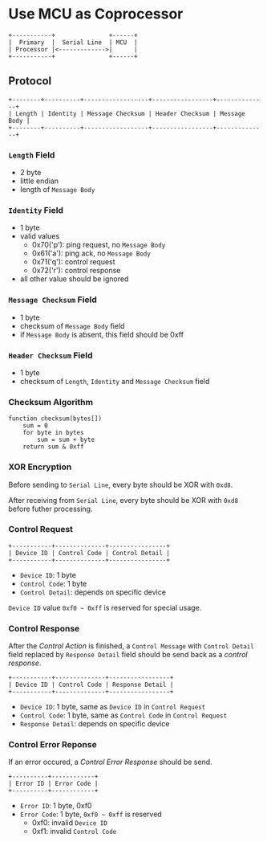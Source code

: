 Use MCU as Coprocessor
======================

```
+-----------+               +------+
|  Primary  |  Serial Line  | MCU  |
| Processor |<------------->|      |
+-----------+               +------+
```


Protocol
--------

```
+--------+----------+------------------+-----------------+--------------+
| Length | Identity | Message Checksum | Header Checksum | Message Body |
+--------+----------+------------------+-----------------+--------------+
```

### `Length` Field

* 2 byte
* little endian
* length of `Message Body`

### `Identity` Field

* 1 byte
* valid values
    - 0x70('p'): ping request, no `Message Body`
    - 0x61('a'): ping ack, no `Message Body`
    - 0x71('q'): control request
    - 0x72('r'): control response
* all other value should be ignored

### `Message Checksum` Field

* 1 byte
* checksum of `Message Body` field
* if `Message Body` is absent, this field should be 0xff

### `Header Checksum` Field

* 1 byte
* checksum of `Length`, `Identity` and `Message Checksum` field

### Checksum Algorithm

```
function checksum(bytes[])
	sum = 0
	for byte in bytes
		sum = sum + byte
	return sum & 0xff
```

### XOR Encryption

Before sending to `Serial Line`,
every byte should be XOR with `0xd8`.

After receiving from `Serial Line`,
every byte should be XOR with `0xd8` before futher processing.

### Control Request

```
+-----------+--------------+----------------+
| Device ID | Control Code | Control Detail |
+-----------+--------------+----------------+
```

* `Device ID`: 1 byte
* `Control Code`: 1 byte
* `Control Detail`: depends on specific device

`Device ID` value `0xf0 ~ 0xff` is reserved for special usage.

### Control Response

After the *Control Action* is finished,
a `Control Message` with `Control Detail` field replaced by `Response Detail` field
should be send back as a *control response*.

```
+-----------+--------------+-----------------+
| Device ID | Control Code | Response Detail |
+-----------+--------------+-----------------+
```

* `Device ID`: 1 byte, same as `Device ID` in `Control Request`
* `Control Code`: 1 byte, same as `Control Code` in `Control Request`
* `Response Detail`: depends on specific device

### Control Error Reponse

If an error occured, a *Control Error Response* should be send.

```
+----------+------------+
| Error ID | Error Code |
+----------+------------+
```

* `Error ID`: 1 byte, 0xf0
* `Error Code`: 1 byte, `0xf0 ~ 0xff` is reserved
    - 0xf0: invalid `Device ID`
    - 0xf1: invalid `Control Code`

